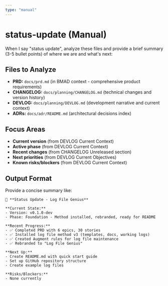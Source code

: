 ```yaml
---
type: "manual"
---
```


# status-update (Manual)

When I say "status update", analyze these files and provide a brief summary (3-5 bullet points) of where we are and what's next:

## Files to Analyze

- **PRD:** `docs/prd.md` (in BMAD context - comprehensive product requirements)
- **CHANGELOG:** `docs/planning/CHANGELOG.md` (technical changes and version history)
- **DEVLOG:** `docs/planning/DEVLOG.md` (development narrative and current context)
- **ADRs:** `docs/adr/README.md` (architectural decisions index)

## Focus Areas

- **Current version** (from DEVLOG Current Context)
- **Active phase** (from DEVLOG Current Context)
- **Recent changes** (from CHANGELOG Unreleased section)
- **Next priorities** (from DEVLOG Current Objectives)
- **Known risks/blockers** (from DEVLOG Current Context)

## Output Format

Provide a concise summary like:

```
📍 **Status Update - Log File Genius**

**Current State:**
- Version: v0.1.0-dev
- Phase: Foundation - Method installed, rebranded, ready for README

**Recent Progress:**
- ✅ Completed PRD with 6 epics, 30 stories
- ✅ Installed log file method v3 (templates, docs, working logs)
- ✅ Created Augment rules for log file maintenance
- ✅ Rebranded to "Log File Genius"

**Next Up:**
- Create README.md with quick start guide
- Set up GitHub repository structure
- Create example log files

**Risks/Blockers:**
- None currently
```

